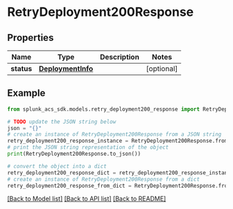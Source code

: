 # RetryDeployment200Response


## Properties

Name | Type | Description | Notes
------------ | ------------- | ------------- | -------------
**status** | [**DeploymentInfo**](DeploymentInfo.md) |  | [optional] 

## Example

```python
from splunk_acs_sdk.models.retry_deployment200_response import RetryDeployment200Response

# TODO update the JSON string below
json = "{}"
# create an instance of RetryDeployment200Response from a JSON string
retry_deployment200_response_instance = RetryDeployment200Response.from_json(json)
# print the JSON string representation of the object
print(RetryDeployment200Response.to_json())

# convert the object into a dict
retry_deployment200_response_dict = retry_deployment200_response_instance.to_dict()
# create an instance of RetryDeployment200Response from a dict
retry_deployment200_response_from_dict = RetryDeployment200Response.from_dict(retry_deployment200_response_dict)
```
[[Back to Model list]](../README.md#documentation-for-models) [[Back to API list]](../README.md#documentation-for-api-endpoints) [[Back to README]](../README.md)


